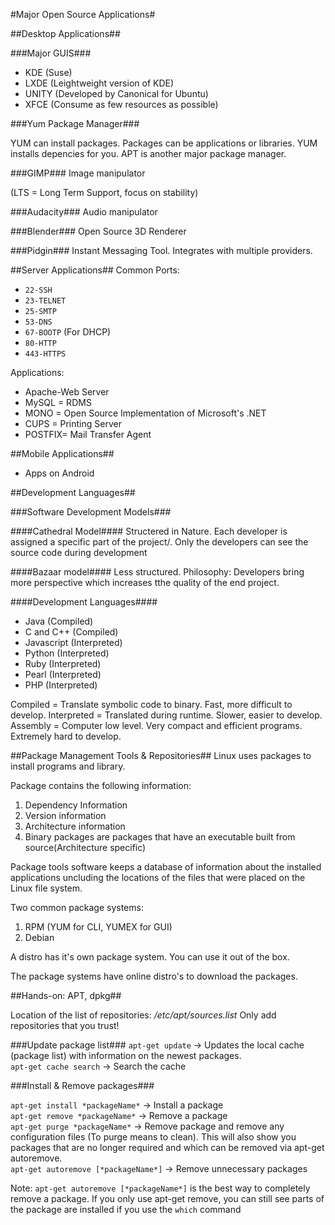 #Major Open Source Applications#

##Desktop Applications##

###Major GUIS###
* KDE (Suse)
* LXDE (Leightweight version of KDE)
* UNITY (Developed by Canonical for Ubuntu)
* XFCE (Consume as few resources as possible)

###Yum Package Manager###

YUM can install packages. Packages can be applications or libraries. YUM installs depencies for you. APT is another major package manager.

###GIMP###
Image manipulator

(LTS = Long Term Support, focus on stability)

###Audacity###
Audio manipulator

###Blender###
Open Source 3D Renderer

###Pidgin###
Instant Messaging Tool. Integrates with multiple providers.

##Server Applications##
Common Ports:
* `22-SSH`
* `23-TELNET`
* `25-SMTP`
* `53-DNS`
* `67-BOOTP` (For DHCP)
* `80-HTTP`
* `443-HTTPS`

Applications:
* Apache-Web Server
* MySQL  = RDMS
* MONO   = Open Source Implementation of Microsoft's .NET
* CUPS   = Printing Server
* POSTFIX= Mail Transfer Agent

##Mobile Applications##
* Apps on Android

##Development Languages##

###Software Development Models###

####Cathedral Model####
Structered in Nature. Each developer is assigned a specific part of the project/. Only the developers can see the source code during development

####Bazaar model####
Less structured. Philosophy: Developers bring more perspective which increases tthe quality of the end project.

####Development Languages####
* Java (Compiled)
* C and C++ (Compiled)
* Javascript (Interpreted)
* Python (Interpreted)
* Ruby (Interpreted)
* Pearl (Interpreted)
* PHP (Interpreted)

Compiled    = Translate symbolic code to binary. Fast, more difficult to develop.
Interpreted = Translated during runtime. Slower, easier to develop.
Assembly    = Computer low level. Very compact and efficient programs. Extremely hard to develop.

##Package Management Tools & Repositories##
Linux uses packages to install programs and library.

Package contains the following information:

1. Dependency Information
2. Version information
3. Architecture information
4. Binary packages are packages that have an executable built from source(Architecture specific)

Package tools software keeps a database of information about the installed applications uncluding the locations of the files that were placed on the Linux file system.

Two common package systems:

1. RPM (YUM for CLI, YUMEX for GUI)
2. Debian 

A distro has it's own package system. You can use it out of the box.

The package systems have online distro's to download the packages.

##Hands-on: APT, dpkg##

Location of the list of repositories:
*/etc/apt/sources.list*
Only add repositories that you trust!

###Update package list###
`apt-get update` -> Updates the local cache (package list) with information on the newest packages.  
`apt-get cache search` -> Search the cache  

###Install & Remove packages###

`apt-get install *packageName*` -> Install a package  
`apt-get remove *packageName*` -> Remove a package  
`apt-get purge *packageName*` -> Remove package and remove any configuration files (To purge means to clean). This will also show you packages that are no longer required and which can be removed via apt-get autoremove.  
`apt-get autoremove [*packageName*]` -> Remove unnecessary packages  

Note: `apt-get autoremove [*packageName*]` is the best way to completely remove a package. If you only use apt-get remove, you can still see parts of the package are installed if you use the `which` command

